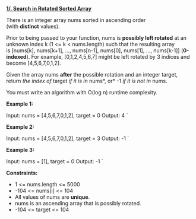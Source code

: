 [**1/. Search in Rotated Sorted Array**](https://leetcode.com/problems/search-in-rotated-sorted-array)

There is an integer array nums sorted in ascending order (with **distinct** values).

Prior to being passed to your function, nums is **possibly left rotated** at an unknown index k (1 <= k < nums.length) such that the resulting array is \[nums\[k\], nums\[k+1\], ..., nums\[n-1\], nums\[0\], nums\[1\], ..., nums\[k-1\]\] (**0-indexed**). For example, \[0,1,2,4,5,6,7\] might be left rotated by 3 indices and become \[4,5,6,7,0,1,2\].

Given the array nums **after** the possible rotation and an integer target, return *the index of* target *if it is in* nums*, or* \-1 *if it is not in* nums.

You must write an algorithm with O(log n) runtime complexity.

**Example 1:**

Input: nums = [4,5,6,7,0,1,2], target = 0 Output: 4 `

**Example 2:**

Input: nums = [4,5,6,7,0,1,2], target = 3 Output: -1 `

**Example 3:**

Input: nums = [1], target = 0 Output: -1 `

**Constraints:**

- 1 <= nums.length <= 5000
- \-104 <= nums\[i\] <= 104
- All values of nums are **unique**.
- nums is an ascending array that is possibly rotated.
- \-104 <= target <= 104
